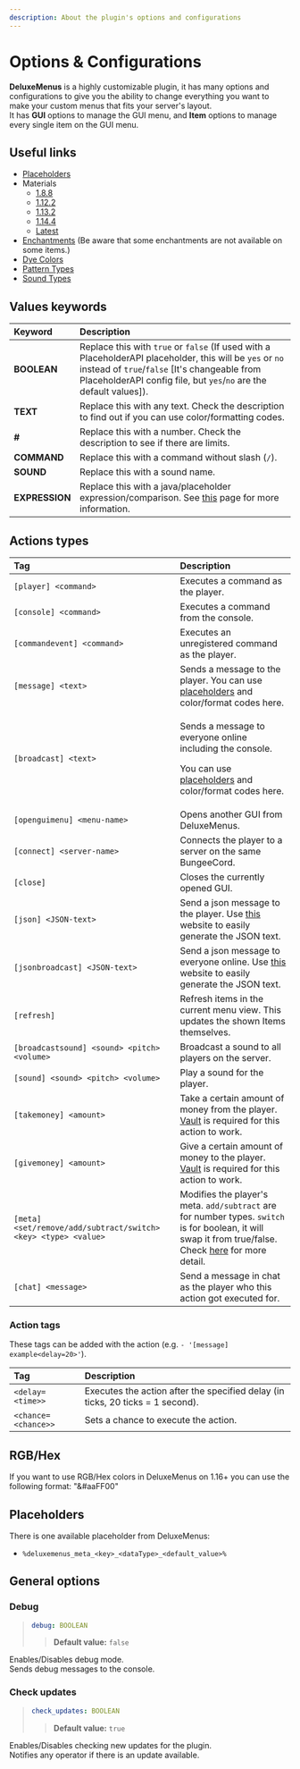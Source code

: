 ```yaml
---
description: About the plugin's options and configurations
---
```


# Options & Configurations

**DeluxeMenus** is a highly customizable plugin, it has many options and configurations to give you the ability to change everything you want to make your custom menus that fits your server's layout.  
It has **GUI** options to manage the GUI menu, and **Item** options to manage every single item on the GUI menu.

## Useful links

* [Placeholders](https://helpch.at/placeholders)
* Materials
  * [1.8.8](https://helpch.at/docs/1.8.8/org/bukkit/Material.html)
  * [1.12.2](https://helpch.at/docs/1.12.2/org/bukkit/Material.html)
  * [1.13.2](https://helpch.at/docs/1.13.2/org/bukkit/Material.html)
  * [1.14.4](https://helpch.at/docs/1.14.4/org/bukkit/Material.html)
  * [Latest](https://hub.spigotmc.org/javadocs/spigot/org/bukkit/Material.html)
* [Enchantments](https://hub.spigotmc.org/javadocs/spigot/org/bukkit/enchantments/Enchantment.html) \(Be aware that some enchantments are not available on some items.\)
* [Dye Colors](https://hub.spigotmc.org/javadocs/spigot/org/bukkit/DyeColor.html)
* [Pattern Types](https://hub.spigotmc.org/javadocs/spigot/org/bukkit/block/banner/PatternType.html)
* [Sound Types](https://gist.github.com/Andre601/1ab3b4fabd0010ae241156333491c379)

## Values keywords

| Keyword | Description |
| :--- | :--- |
| **BOOLEAN** | Replace this with `true` or `false` \(If used with a PlaceholderAPI placeholder, this will be `yes` or `no` instead of `true`/`false` \[It's changeable from PlaceholderAPI config file, but `yes`/`no` are the default values\]\). |
| **TEXT** | Replace this with any text. Check the description to find out if you can use color/formatting codes. |
| **\#** | Replace this with a number. Check the description to see if there are limits. |
| **COMMAND** | Replace this with a command without slash \(`/`\). |
| **SOUND** | Replace this with a sound name. |
| **EXPRESSION** | Replace this with a java/placeholder expression/comparison. See [this](requirements.md) page for more information. |

## Actions types

<table>
  <thead>
    <tr>
      <th style="text-align:left">Tag</th>
      <th style="text-align:left">Description</th>
    </tr>
  </thead>
  <tbody>
    <tr>
      <td style="text-align:left"><code>[player] &lt;command&gt;</code>
      </td>
      <td style="text-align:left">Executes a command as the player.</td>
    </tr>
    <tr>
      <td style="text-align:left"><code>[console] &lt;command&gt;</code>
      </td>
      <td style="text-align:left">Executes a command from the console.</td>
    </tr>
    <tr>
      <td style="text-align:left"><code>[commandevent] &lt;command&gt;</code>
      </td>
      <td style="text-align:left">Executes an unregistered command as the player.</td>
    </tr>
    <tr>
      <td style="text-align:left"><code>[message] &lt;text&gt;</code>
      </td>
      <td style="text-align:left">Sends a message to the player. You can use <a href="https://helpch.at/placeholders">placeholders</a> and
        color/format codes here.</td>
    </tr>
    <tr>
      <td style="text-align:left"><code>[broadcast] &lt;text&gt;</code>
      </td>
      <td style="text-align:left">
        <p>Sends a message to everyone online including the console.</p>
        <p>You can use <a href="https://helpch.at/placeholders">placeholders</a> and
          color/format codes here.</p>
      </td>
    </tr>
    <tr>
      <td style="text-align:left"><code>[openguimenu] &lt;menu-name&gt;</code>
      </td>
      <td style="text-align:left">Opens another GUI from DeluxeMenus.</td>
    </tr>
    <tr>
      <td style="text-align:left"><code>[connect] &lt;server-name&gt;</code>
      </td>
      <td style="text-align:left">Connects the player to a server on the same BungeeCord.</td>
    </tr>
    <tr>
      <td style="text-align:left"><code>[close]</code>
      </td>
      <td style="text-align:left">Closes the currently opened GUI.</td>
    </tr>
    <tr>
      <td style="text-align:left"><code>[json] &lt;JSON-text&gt;</code>
      </td>
      <td style="text-align:left">Send a json message to the player. Use <a href="https://minecraftjson.com/">this</a> website
        to easily generate the JSON text.</td>
    </tr>
    <tr>
      <td style="text-align:left"><code>[jsonbroadcast] &lt;JSON-text&gt;</code>
      </td>
      <td style="text-align:left">Send a json message to everyone online. Use <a href="https://minecraftjson.com/">this</a> website
        to easily generate the JSON text.</td>
    </tr>
    <tr>
      <td style="text-align:left"><code>[refresh]</code>
      </td>
      <td style="text-align:left">Refresh items in the current menu view. This updates the shown Items themselves.</td>
    </tr>
    <tr>
      <td style="text-align:left"><code>[broadcastsound] &lt;sound&gt; &lt;pitch&gt; &lt;volume&gt;</code>
      </td>
      <td style="text-align:left">Broadcast a sound to all players on the server.</td>
    </tr>
    <tr>
      <td style="text-align:left"><code>[sound] &lt;sound&gt; &lt;pitch&gt; &lt;volume&gt;</code>
      </td>
      <td style="text-align:left">Play a sound for the player.</td>
    </tr>
    <tr>
      <td style="text-align:left"><code>[takemoney] &lt;amount&gt;</code>
      </td>
      <td style="text-align:left">Take a certain amount of money from the player. <a href="https://www.spigotmc.org/resources/34315/">Vault</a> is
        required for this action to work.</td>
    </tr>
    <tr>
      <td style="text-align:left"><code>[givemoney] &lt;amount&gt;</code>
      </td>
      <td style="text-align:left">Give a certain amount of money to the player. <a href="https://www.spigotmc.org/resources/34315/">Vault</a> is
        required for this action to work.</td>
    </tr>
    <tr>
      <td style="text-align:left"><code>[meta] &lt;set/remove/add/subtract/switch&gt; &lt;key&gt; &lt;type&gt; &lt;value&gt;</code>
      </td>
      <td style="text-align:left">Modifies the player&apos;s meta. <code>add/subtract</code> are for number
        types. <code>switch</code> is for boolean, it will swap it from true/false.
        Check <a href="requirements.md#has-meta">here</a> for more detail.</td>
    </tr>
    <tr>
      <td style="text-align:left"><code>[chat] &lt;message&gt;</code>
      </td>
      <td style="text-align:left">Send a message in chat as the player who this action got executed for.</td>
    </tr>
  </tbody>
</table>

### **Action tags**

These tags can be added with the action \(e.g. `- '[message] example<delay=20>'`\).

| Tag | Description |
| :--- | :--- |
| `<delay=<time>>` | Executes the action after the specified delay \(in ticks, 20 ticks = 1 second\). |
| `<chance=<chance>>` | Sets a chance to execute the action. |

## RGB/Hex

If you want to use RGB/Hex colors in DeluxeMenus on 1.16+ you can use the following format: "&\#aaFF00"

## Placeholders

There is one available placeholder from DeluxeMenus:

* `%deluxemenus_meta_<key>_<dataType>_<default_value>%`

## General options

### Debug

> ```yaml
> debug: BOOLEAN
> ```
>
> > **Default value:** `false`

Enables/Disables debug mode.  
Sends debug messages to the console.

### Check updates

> ```yaml
> check_updates: BOOLEAN
> ```
>
> > **Default value:** `true`

Enables/Disables checking new updates for the plugin.  
Notifies any operator if there is an update available.

